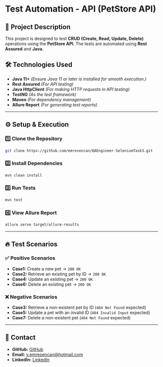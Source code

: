 # **Test Automation - API (PetStore API)**

## 📌 **Project Description**
This project is designed to test **CRUD (Create, Read, Update, Delete)** operations using the **PetStore API**. The tests are automated using **Rest Assured** and **Java**.

## 🛠 **Technologies Used**
- **Java 11+** *(Ensure Java 11 or later is installed for smooth execution.)*
- **Rest Assured** *(For API testing)*
- **Java HttpClient** *(For making HTTP requests in API testing)*
- **TestNG** *(As the test framework)*
- **Maven** *(For dependency management)*
- **Allure Report** *(For generating test reports)*

---
## ⚙️ **Setup & Execution**
### **1️⃣ Clone the Repository**
```sh
git clone https://github.com/emresencan/QAEngineer-SeleniumTask3.git
```

### **2️⃣ Install Dependencies**
```sh
mvn clean install
```

### **3️⃣ Run Tests**
```sh
mvn test
```

### **4️⃣ View Allure Report**
```sh
allure serve target/allure-results
```

---
## 🔥 **Test Scenarios**
### **✅ Positive Scenarios**
- **Case1:** Create a new pet → `200 OK`
- **Case2:** Retrieve an existing pet by ID → `200 OK`
- **Case4:** Update an existing pet → `200 OK`
- **Case6:** Delete an existing pet → `200 OK`

### **❌ Negative Scenarios**
- **Case3:** Retrieve a non-existent pet by ID (`404 Not Found` expected)
- **Case5:** Update a pet with an invalid ID (`404 Invalid Input` expected)
- **Case7:** Delete a non-existent pet (`404 Not Found` expected)

---

## 📩 Contact
- **GitHub:** [GitHub](https://github.com/emresencan)
- **Email:** y.emresencan@hotmail.com
- **LinkedIn:** [LinkedIn](https://www.linkedin.com/in/emre-sencan-890b043b)


